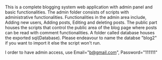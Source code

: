 This is a complete blogging system web application with admin panel and basic functionalities. 
The admin folder consists of scripts with administrative functionalities. 
Functionalities in the admin area include, Adding new users, Adding posts, Editing and deleting posts.
The public part houses the scripts that control the public area of the blog page where posts can be read with comment functionalities.
A folder called database houses the exported sql(Database).
Please endeavour to name the databse "blog2" if you want to import it else the script won't run. 

I order to have admin access, use Email="b@gmail.com", Password="111111"
